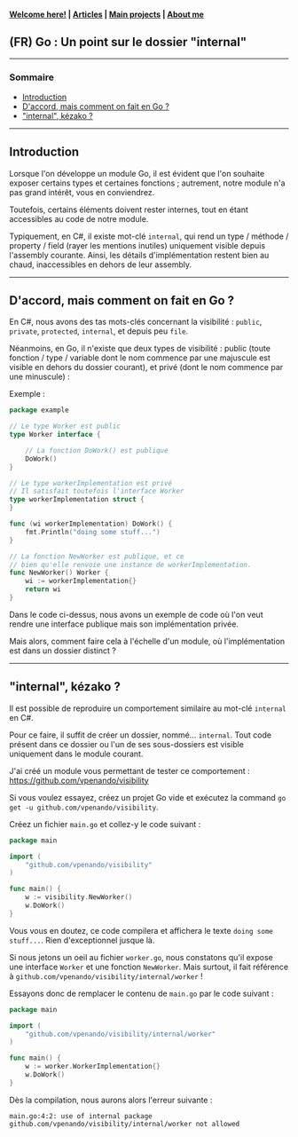 #### [Welcome here!](https://vpenando.github.io) | [Articles](https://vpenando.github.io/articles.html) | [Main projects](https://vpenando.github.io/projects.html) | [About me](https://vpenando.github.io/about.html)

## (FR) Go : Un point sur le dossier "internal"

---

### Sommaire
* [Introduction](#introduction)
* [D'accord, mais comment on fait en Go ?](#visibility-go)
* ["internal", kézako ?](#internal)

---

## <a name="introduction">Introduction</a>

Lorsque l'on développe un module Go, il est évident que l'on souhaite exposer certains types et certaines fonctions ; autrement, notre module n'a pas grand intérêt, vous en conviendrez.

Toutefois, certains éléments doivent rester internes, tout en étant accessibles au code de notre module.

Typiquement, en C#, il existe mot-clé `internal`, qui rend un type / méthode / property / field (rayer les mentions inutiles) uniquement visible depuis l'assembly courante.
Ainsi, les détails d'implémentation restent bien au chaud, inaccessibles en dehors de leur assembly.

---

## <a name="visibility-go">D'accord, mais comment on fait en Go ?</a>

En C#, nous avons des tas mots-clés concernant la visibilité : `public`, `private`, `protected`, `internal`, et depuis peu `file`.

Néanmoins, en Go, il n'existe que deux types de visibilité : public (toute fonction / type / variable dont le nom commence par une majuscule est visible en dehors du dossier courant), et privé (dont le nom commence par une minuscule) :

Exemple :
```go
package example

// Le type Worker est public
type Worker interface {

    // La fonction DoWork() est publique
    DoWork()
}

// Le type workerImplementation est privé
// Il satisfait toutefois l'interface Worker
type workerImplementation struct {
}

func (wi workerImplementation) DoWork() {
    fmt.Println("doing some stuff...")
}

// La fonction NewWorker est publique, et ce
// bien qu'elle renvoie une instance de workerImplementation.
func NewWorker() Worker {
    wi := workerImplementation{}
    return wi
}
```
Dans le code ci-dessus, nous avons un exemple de code où l'on veut rendre une interface publique mais son implémentation privée.

Mais alors, comment faire cela à l'échelle d'un module, où l'implémentation est dans un dossier distinct ?

---

## <a name="internal">"internal", kézako ?</a>

Il est possible de reproduire un comportement similaire au mot-clé `internal` en C#.

Pour ce faire, il suffit de créer un dossier, nommé... `internal`.
Tout code présent dans ce dossier ou l'un de ses sous-dossiers est visible uniquement dans le module courant.

J'ai créé un module vous permettant de tester ce comportement : https://github.com/vpenando/visibility

Si vous voulez essayez, créez un projet Go vide et exécutez la command `go get -u github.com/vpenando/visibility`.

Créez un fichier `main.go` et collez-y le code suivant :
```go
package main

import (
    "github.com/vpenando/visibility"
)

func main() {
    w := visibility.NewWorker()
    w.DoWork()
}
```
Vous vous en doutez, ce code compilera et affichera le texte `doing some stuff...`.
Rien d'exceptionnel jusque là.

Si nous jetons un oeil au fichier `worker.go`, nous constatons qu'il expose une interface `Worker` et une fonction `NewWorker`.
Mais surtout, il fait référence à `github.com/vpenando/visibility/internal/worker` !

Essayons donc de remplacer le contenu de `main.go` par le code suivant :
```go
package main

import (
    "github.com/vpenando/visibility/internal/worker"
)

func main() {
    w := worker.WorkerImplementation{}
    w.DoWork()
}
```
Dès la compilation, nous aurons alors l'erreur suivante :
```
main.go:4:2: use of internal package github.com/vpenando/visibility/internal/worker not allowed
```
